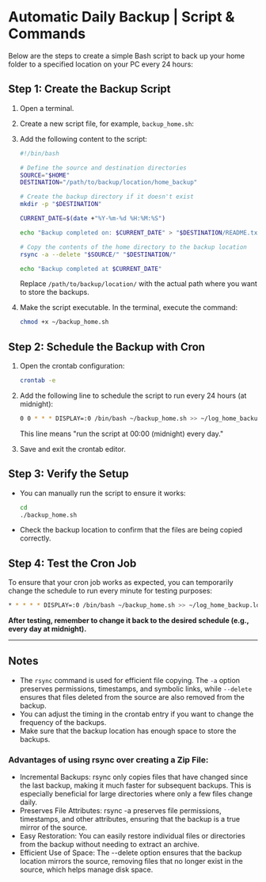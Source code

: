 # Automatic Daily Backup | Script & Commands

Below are the steps to create a simple Bash script to back up your home folder to a specified location on your PC every 24 hours:

## Step 1: Create the Backup Script

1. Open a terminal.
2. Create a new script file, for example, `backup_home.sh`:
3. Add the following content to the script:

   ```bash
   #!/bin/bash

   # Define the source and destination directories
   SOURCE="$HOME"
   DESTINATION="/path/to/backup/location/home_backup"

   # Create the backup directory if it doesn't exist
   mkdir -p "$DESTINATION"

   CURRENT_DATE=$(date +"%Y-%m-%d %H:%M:%S")

   echo "Backup completed on: $CURRENT_DATE" > "$DESTINATION/README.txt"

   # Copy the contents of the home directory to the backup location
   rsync -a --delete "$SOURCE/" "$DESTINATION/"

   echo "Backup completed at $CURRENT_DATE"
   ```

   Replace `/path/to/backup/location/` with the actual path where you want to store the backups.

4. Make the script executable. In the terminal, execute the command:

   ```bash
   chmod +x ~/backup_home.sh
   ```

## Step 2: Schedule the Backup with Cron

1. Open the crontab configuration:

   ```bash
   crontab -e
   ```

2. Add the following line to schedule the script to run every 24 hours (at midnight):

   ```bash
   0 0 * * * DISPLAY=:0 /bin/bash ~/backup_home.sh >> ~/log_home_backup.log 2>&1
   ```

   This line means "run the script at 00:00 (midnight) every day."

3. Save and exit the crontab editor.

## Step 3: Verify the Setup

- You can manually run the script to ensure it works:

  ```bash
  cd
  ./backup_home.sh
  ```

- Check the backup location to confirm that the files are being copied correctly.

## Step 4: Test the Cron Job

To ensure that your cron job works as expected, you can temporarily change the schedule to run every minute for testing purposes:

  ```bash
  * * * * * DISPLAY=:0 /bin/bash ~/backup_home.sh >> ~/log_home_backup.log 2>&1
  ```
	
**After testing, remember to change it back to the desired schedule (e.g., every day at midnight).**
* * *

## Notes

- The `rsync` command is used for efficient file copying. The `-a` option preserves permissions, timestamps, and symbolic links, while `--delete` ensures that files deleted from the source are also removed from the backup.
- You can adjust the timing in the crontab entry if you want to change the frequency of the backups.
- Make sure that the backup location has enough space to store the backups.

### Advantages of using rsync over creating a Zip File:
	
- Incremental Backups: rsync only copies files that have changed since the last backup, making it much faster for subsequent backups. This is especially beneficial for large directories where only a few files change daily.
- Preserves File Attributes: rsync -a preserves file permissions, timestamps, and other attributes, ensuring that the backup is a true mirror of the source.
- Easy Restoration: You can easily restore individual files or directories from the backup without needing to extract an archive.
- Efficient Use of Space: The --delete option ensures that the backup location mirrors the source, removing files that no longer exist in the source, which helps manage disk space.

